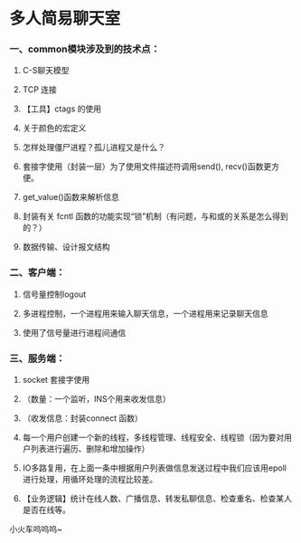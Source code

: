 # 多人简易聊天室
### 一、common模块涉及到的技术点：

1. C-S聊天模型

2. TCP 连接

3. 【工具】ctags 的使用

4. 关于颜色的宏定义

5. 怎样处理僵尸进程？孤儿进程又是什么？

6. 套接字使用（封装一层）为了使用文件描述符调用send(), recv()函数更方便。

7. get_value()函数来解析信息

8. 封装有关 fcntl 函数的功能实现“锁”机制（有问题，与和或的关系是怎么得到的？）

9. 数据传输、设计报文结构

### 二、客户端：

1. 信号量控制logout

2. 多进程控制，一个进程用来输入聊天信息，一个进程用来记录聊天信息

3. 使用了信号量进行进程间通信

### 三、服务端：

1. socket 套接字使用

  1. （数量：一个监听，INS个用来收发信息）

  2. （收发信息：封装connect 函数）

1. 每一个用户创建一个新的线程，多线程管理、线程安全、线程锁（因为要对用户列表进行遍历、删除和增加操作）

2. IO多路复用，在上面一条中根据用户列表做信息发送过程中我们应该用epoll 进行处理，用循环处理的流程比较差。

3. 【业务逻辑】统计在线人数、广播信息、转发私聊信息、检查重名、检查某人是否在线等。









小火车呜呜呜~


